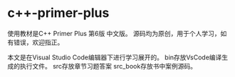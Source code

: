 # c++-primer-plus
使用教材是C++ Primer Plus  第6版  中文版。
源码均为原创，用于个人学习，如有错误，欢迎指正。


本文是在Visual Studio Code编辑器下进行学习展开的。
bin存放VsCode编译生成的执行文件。
src存放章节习题答案
src_book存放书中案例源码。